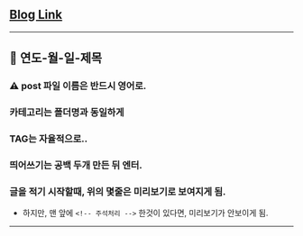 ## [Blog Link](https://unluckyjung.github.io/)

---

## :pencil: 연도-월-일-제목
### :warning: post 파일 이름은 반드시 영어로.

### 카테고리는 폴더명과 동일하게
### TAG는 자율적으로..

### 띄어쓰기는 공백 두개 만든 뒤 엔터.

### 글을 적기 시작할때, 위의 몇줄은 미리보기로 보여지게 됨.
* 하지만, 맨 앞에 `<!-- 주석처리 -->` 한것이 있다면, 미리보기가 안보이게 됨.


---
